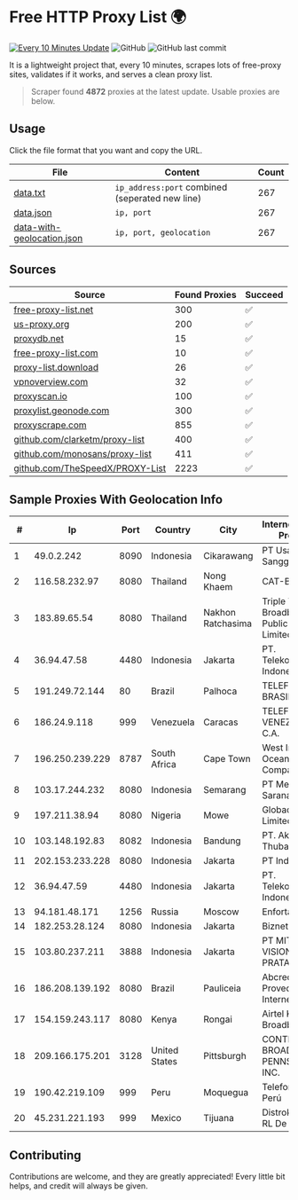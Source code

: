 
# Free HTTP Proxy List 🌍

[![Every 10 Minutes Update](https://github.com/mertguvencli/http-proxy-list/actions/workflows/main.yml/badge.svg?branch=main)](https://github.com/mertguvencli/http-proxy-list/actions/workflows/main.yml)
![GitHub](https://img.shields.io/github/license/mertguvencli/http-proxy-list)
![GitHub last commit](https://img.shields.io/github/last-commit/mertguvencli/http-proxy-list)

It is a lightweight project that, every 10 minutes, scrapes lots of free-proxy sites, validates if it works, and serves a clean proxy list.


> Scraper found **4872** proxies at the latest update. Usable proxies are below.

## Usage

Click the file format that you want and copy the URL.


|File|Content|Count|
|----|-------|-----|
|[data.txt](https://raw.githubusercontent.com/mertguvencli/http-proxy-list/main/proxy-list/data.txt)|`ip_address:port` combined (seperated new line)|267|
|[data.json](https://raw.githubusercontent.com/mertguvencli/http-proxy-list/main/proxy-list/data.json)|`ip, port`|267|
|[data-with-geolocation.json](https://raw.githubusercontent.com/mertguvencli/http-proxy-list/main/proxy-list/data-with-geolocation.json)|`ip, port, geolocation`|267|

## Sources

|Source|Found Proxies|Succeed|
|------|-------------|-------|
|[free-proxy-list.net](https://free-proxy-list.net)|300|✅|
|[us-proxy.org](https://www.us-proxy.org)|200|✅|
|[proxydb.net](http://proxydb.net)|15|✅|
|[free-proxy-list.com](https://free-proxy-list.com/?page=&port=&type%5B%5D=http&type%5B%5D=https&up_time=0&search=Search)|10|✅|
|[proxy-list.download](https://www.proxy-list.download/HTTP)|26|✅|
|[vpnoverview.com](https://vpnoverview.com/privacy/anonymous-browsing/free-proxy-servers)|32|✅|
|[proxyscan.io](https://www.proxyscan.io)|100|✅|
|[proxylist.geonode.com](https://proxylist.geonode.com/api/proxy-list?limit=300&page=1&sort_by=lastChecked&sort_type=desc&protocols=http,https)|300|✅|
|[proxyscrape.com](https://api.proxyscrape.com/v2/?request=displayproxies&protocol=http&timeout=10000&country=all&ssl=all&anonymity=all)|855|✅|
|[github.com/clarketm/proxy-list](https://raw.githubusercontent.com/clarketm/proxy-list/master/proxy-list-raw.txt)|400|✅|
|[github.com/monosans/proxy-list](https://raw.githubusercontent.com/monosans/proxy-list/main/proxies/http.txt)|411|✅|
|[github.com/TheSpeedX/PROXY-List](https://raw.githubusercontent.com/TheSpeedX/PROXY-List/master/http.txt)|2223|✅|


## Sample Proxies With Geolocation Info

|#|Ip|Port|Country|City|Internet Service Provider|
|-|--|----|-------|----|-------------------------|
|1|49.0.2.242|8090|Indonesia|Cikarawang|PT Usaha Adi Sanggoro|
|2|116.58.232.97|8080|Thailand|Nong Khaem|CAT-BB|
|3|183.89.65.54|8080|Thailand|Nakhon Ratchasima|Triple T Broadband Public Company Limited|
|4|36.94.47.58|4480|Indonesia|Jakarta|PT. Telekomunikasi Indonesia|
|5|191.249.72.144|80|Brazil|Palhoca|TELEFÔNICA BRASIL S.A|
|6|186.24.9.118|999|Venezuela|Caracas|TELEFONICA VENEZOLANA, C.A.|
|7|196.250.239.229|8787|South Africa|Cape Town|West Indian Ocean Cable Company|
|8|103.17.244.232|8080|Indonesia|Semarang|PT Media Sarana Data|
|9|197.211.38.94|8080|Nigeria|Mowe|Globacom Limited|
|10|103.148.192.83|8082|Indonesia|Bandung|PT. Akashia Thuba Jaya|
|11|202.153.233.228|8080|Indonesia|Jakarta|PT IndoInternet|
|12|36.94.47.59|4480|Indonesia|Jakarta|PT. Telekomunikasi Indonesia|
|13|94.181.48.171|1256|Russia|Moscow|Enforta-MSK|
|14|182.253.28.124|8080|Indonesia|Jakarta|Biznet Networks|
|15|103.80.237.211|3888|Indonesia|Jakarta|PT MITRA VISIONER PRATAMA|
|16|186.208.139.192|8080|Brazil|Pauliceia|Abcrede Provedor De Internet Eireli|
|17|154.159.243.117|8080|Kenya|Rongai|Airtel KE Mobile Broadband|
|18|209.166.175.201|3128|United States|Pittsburgh|CONTINENTAL BROADBAND PENNSYLVANIA, INC.|
|19|190.42.219.109|999|Peru|Moquegua|Telefonica del Perú|
|20|45.231.221.193|999|Mexico|Tijuana|Distrokom S De RL De CV|



## Contributing

Contributions are welcome, and they are greatly appreciated! Every
little bit helps, and credit will always be given.

